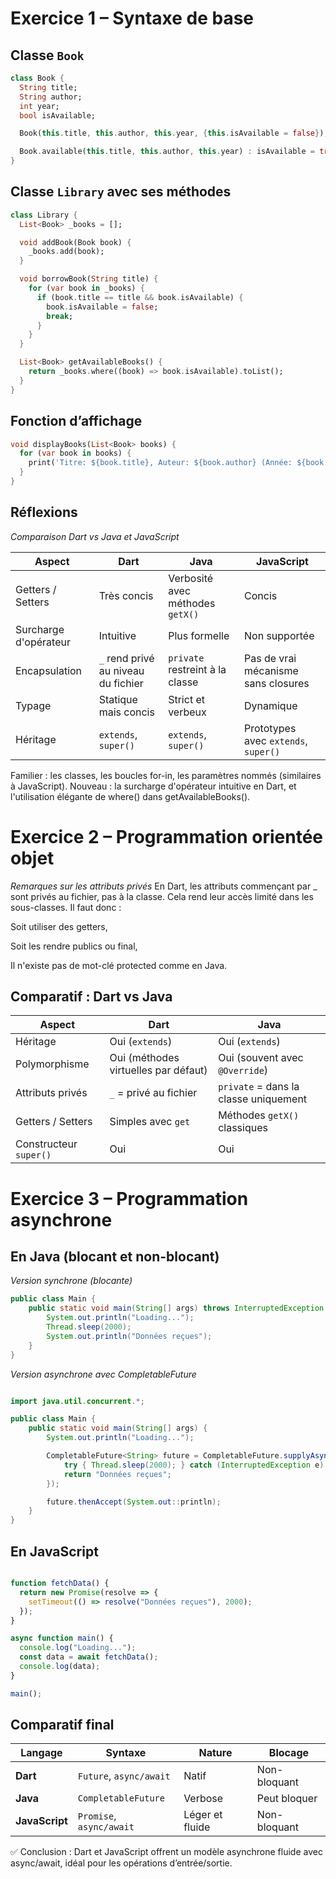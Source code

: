 # Exercice 1 – Syntaxe de base

## Classe `Book`

```dart
class Book {
  String title;
  String author;
  int year;
  bool isAvailable;

  Book(this.title, this.author, this.year, {this.isAvailable = false});

  Book.available(this.title, this.author, this.year) : isAvailable = true;
}
```
## Classe `Library` avec ses méthodes
```dart
class Library {
  List<Book> _books = [];

  void addBook(Book book) {
    _books.add(book);
  }

  void borrowBook(String title) {
    for (var book in _books) {
      if (book.title == title && book.isAvailable) {
        book.isAvailable = false;
        break;
      }
    }
  }

  List<Book> getAvailableBooks() {
    return _books.where((book) => book.isAvailable).toList();
  }
}
```
## Fonction d’affichage

```dart
void displayBooks(List<Book> books) {
  for (var book in books) {
    print('Titre: ${book.title}, Auteur: ${book.author} (Année: ${book.year})');
  }
}
```
## Réflexions 
*Comparaison Dart vs Java et JavaScript*

| Aspect                | Dart                                | Java                             | JavaScript                           |
| --------------------- | ----------------------------------- | -------------------------------- | ------------------------------------ |
| Getters / Setters     | Très concis                         | Verbosité avec méthodes `getX()` | Concis                               |
| Surcharge d'opérateur | Intuitive                           | Plus formelle                    | Non supportée                        |
| Encapsulation         | `_` rend privé au niveau du fichier | `private` restreint à la classe  | Pas de vrai mécanisme sans closures  |
| Typage                | Statique mais concis                | Strict et verbeux                | Dynamique                            |
| Héritage              | `extends`, `super()`                | `extends`, `super()`             | Prototypes avec `extends`, `super()` |

Familier : les classes, les boucles for-in, les paramètres nommés (similaires à JavaScript).
Nouveau : la surcharge d'opérateur intuitive en Dart, et l'utilisation élégante de where() dans getAvailableBooks().

# Exercice 2 – Programmation orientée objet

*Remarques sur les attributs privés*
En Dart, les attributs commençant par _ sont privés au fichier, pas à la classe.
Cela rend leur accès limité dans les sous-classes. Il faut donc :

Soit utiliser des getters,

Soit les rendre publics ou final,

Il n'existe pas de mot-clé protected comme en Java.

## Comparatif : Dart vs Java

| Aspect                 | Dart                                 | Java                                  |
| ---------------------- | ------------------------------------ | ------------------------------------- |
| Héritage               | Oui (`extends`)                      | Oui (`extends`)                       |
| Polymorphisme          | Oui (méthodes virtuelles par défaut) | Oui (souvent avec `@Override`)        |
| Attributs privés       | `_` = privé au fichier               | `private` = dans la classe uniquement |
| Getters / Setters      | Simples avec `get`                   | Méthodes `getX()` classiques          |
| Constructeur `super()` | Oui                                  | Oui                                   |

# Exercice 3 – Programmation asynchrone

## En Java (blocant et non-blocant)
*Version synchrone (blocante)*
```java
public class Main {
    public static void main(String[] args) throws InterruptedException {
        System.out.println("Loading...");
        Thread.sleep(2000);
        System.out.println("Données reçues");
    }
}
```
*Version asynchrone avec CompletableFuture*
```java

import java.util.concurrent.*;

public class Main {
    public static void main(String[] args) {
        System.out.println("Loading...");

        CompletableFuture<String> future = CompletableFuture.supplyAsync(() -> {
            try { Thread.sleep(2000); } catch (InterruptedException e) {}
            return "Données reçues";
        });

        future.thenAccept(System.out::println);
    }
}
```
## En JavaScript
```javascript

function fetchData() {
  return new Promise(resolve => {
    setTimeout(() => resolve("Données reçues"), 2000);
  });
}

async function main() {
  console.log("Loading...");
  const data = await fetchData();
  console.log(data);
}

main();
```
## Comparatif final

| Langage        | Syntaxe                  | Nature          | Blocage      |
| -------------- | ------------------------ | --------------- | ------------ |
| **Dart**       | `Future`, `async/await`  | Natif           | Non-bloquant |
| **Java**       | `CompletableFuture`      | Verbose         | Peut bloquer |
| **JavaScript** | `Promise`, `async/await` | Léger et fluide | Non-bloquant |


✅ Conclusion : Dart et JavaScript offrent un modèle asynchrone fluide avec async/await, idéal pour les opérations d’entrée/sortie.

